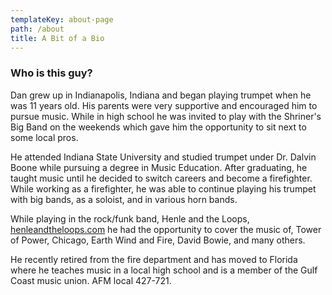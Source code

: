 ```yaml
---
templateKey: about-page
path: /about
title: A Bit of a Bio
---
```

### Who is this guy?

Dan grew up in Indianapolis, Indiana and began playing trumpet when he was 11 years old.  His parents were very supportive and encouraged him to pursue music.  While in high school he was invited to play with the Shriner's Big Band on the weekends which gave him the opportunity to sit next to some local pros.

He attended Indiana State University and studied trumpet under Dr. Dalvin Boone while pursuing a degree in Music Education.  After graduating, he taught music until he decided to switch careers and become a firefighter.  While working as a firefighter, he was able to continue playing his trumpet with big bands, as a soloist, and in various horn bands.

While playing in the rock/funk band, Henle and the Loops, [henleandtheloops.com](http://www.henleandtheloops.com/) he had the opportunity to cover the music of, Tower of Power, Chicago, Earth Wind and Fire, David Bowie, and many others.

He recently retired from the fire department and has moved to Florida where he teaches music in a local high school and is a member of the Gulf Coast music union. AFM local 427-721.